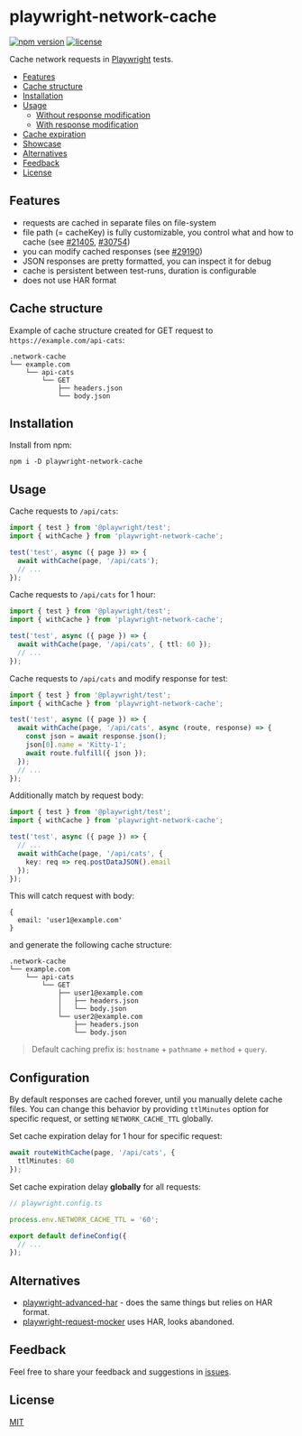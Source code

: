 # playwright-network-cache
[![npm version](https://img.shields.io/npm/v/playwright-network-cache)](https://www.npmjs.com/package/playwright-network-cache)
[![license](https://img.shields.io/npm/l/playwright-network-cache)](https://github.com/vitalets/playwright-network-cache/blob/main/LICENSE)

Cache network requests in [Playwright](https://playwright.dev/) tests.

<!-- toc -->

- [Features](#features)
- [Cache structure](#cache-structure)
- [Installation](#installation)
- [Usage](#usage)
  * [Without response modification](#without-response-modification)
  * [With response modification](#with-response-modification)
- [Cache expiration](#cache-expiration)
- [Showcase](#showcase)
- [Alternatives](#alternatives)
- [Feedback](#feedback)
- [License](#license)

<!-- tocstop -->

## Features

* requests are cached in separate files on file-system
* file path (= cacheKey) is fully customizable, you control what and how to cache (see [#21405](https://github.com/microsoft/playwright/issues/21405), [#30754](https://github.com/microsoft/playwright/issues/30754))
* you can modify cached responses (see [#29190](https://github.com/microsoft/playwright/issues/29190))
* JSON responses are pretty formatted, you can inspect it for debug
* cache is persistent between test-runs, duration is configurable
* does not use HAR format

## Cache structure
Example of cache structure created for GET request to `https://example.com/api-cats`:
```
.network-cache
└── example.com
    └── api-cats
        └── GET
            ├── headers.json
            └── body.json
```
## Installation
Install from npm:
```
npm i -D playwright-network-cache
```

## Usage

Cache requests to `/api/cats`:
```ts
import { test } from '@playwright/test';
import { withCache } from 'playwright-network-cache';

test('test', async ({ page }) => {
  await withCache(page, '/api/cats');
  // ...
});
```

Cache requests to `/api/cats` for 1 hour:
```ts
import { test } from '@playwright/test';
import { withCache } from 'playwright-network-cache';

test('test', async ({ page }) => {
  await withCache(page, '/api/cats', { ttl: 60 });
  // ...
});
```

Cache requests to `/api/cats` and modify response for test:
```js
import { test } from '@playwright/test';
import { withCache } from 'playwright-network-cache';

test('test', async ({ page }) => {
  await withCache(page, '/api/cats', async (route, response) => {
    const json = await response.json();
    json[0].name = 'Kitty-1';
    await route.fulfill({ json });
  });
  // ...
});
```

Additionally match by request body:
```ts
import { test } from '@playwright/test';
import { withCache } from 'playwright-network-cache';

test('test', async ({ page }) => {
  // ...
  await withCache(page, '/api/cats', { 
    key: req => req.postDataJSON().email
  });
});
```
This will catch request with body:
```
{
  email: 'user1@example.com'
}
```
and generate the following cache structure:
```
.network-cache
└── example.com
    └── api-cats
        └── GET
            ├── user1@example.com
            │   ├── headers.json
            │   └── body.json
            └── user2@example.com
                ├── headers.json
                └── body.json
```

> Default caching prefix is: `hostname` + `pathname` + `method` + `query`.


## Configuration
By default responses are cached forever, until you manually delete cache files.
You can change this behavior by providing `ttlMinutes` option for specific request,
or setting `NETWORK_CACHE_TTL` globally.

Set cache expiration delay for 1 hour for specific request:
```ts
await routeWithCache(page, '/api/cats', {
  ttlMinutes: 60
});
```
Set cache expiration delay **globally** for all requests:
```ts
// playwright.config.ts

process.env.NETWORK_CACHE_TTL = '60';

export default defineConfig({
  // ...
});
```

## Alternatives

* [playwright-advanced-har](https://github.com/NoamGaash/playwright-advanced-har) - does the same things but relies on HAR format.
* [playwright-request-mocker](https://github.com/kousenlsn/playwright-request-mocker) uses HAR, looks abandoned.


## Feedback
Feel free to share your feedback and suggestions in [issues](https://github.com/vitalets/playwright-network-cache/issues).

## License
[MIT](https://github.com/vitalets/playwright-network-cache/blob/main/LICENSE)